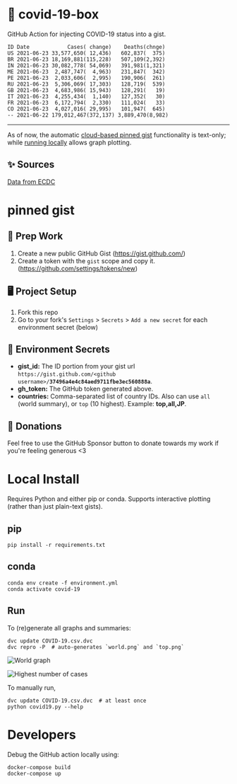 # 🏥 covid-19-box

GitHub Action for injecting COVID-19 status into a gist.

```
ID Date            Cases( change)    Deaths(chnge)
US 2021-06-23 33,577,650( 12,436)   602,837(  375)
BR 2021-06-23 18,169,881(115,228)   507,109(2,392)
IN 2021-06-23 30,082,778( 54,069)   391,981(1,321)
ME 2021-06-23  2,487,747(  4,963)   231,847(  342)
PE 2021-06-23  2,033,606(  2,995)   190,906(  261)
RU 2021-06-23  5,306,069( 17,303)   128,719(  539)
GB 2021-06-23  4,683,986( 15,943)   128,291(   19)
IT 2021-06-23  4,255,434(  1,140)   127,352(   30)
FR 2021-06-23  6,172,794(  2,330)   111,024(   33)
CO 2021-06-23  4,027,016( 29,995)   101,947(  645)
-- 2021-06-22 179,012,467(372,137) 3,889,470(8,982)
```

---

As of now, the automatic [cloud-based pinned gist](#pinned-gist) functionality is text-only;
while [running locally](#local-install) allows graph plotting.

## ✨ Sources

[Data from ECDC](https://www.ecdc.europa.eu/en/publications-data/download-todays-data-geographic-distribution-covid-19-cases-worldwide)

# pinned gist

## 🎒 Prep Work
1. Create a new public GitHub Gist (https://gist.github.com/)
1. Create a token with the `gist` scope and copy it. (https://github.com/settings/tokens/new)

## 🖥 Project Setup
1. Fork this repo
1. Go to your fork's `Settings` > `Secrets` > `Add a new secret` for each environment secret (below)

## 🤫 Environment Secrets
- **gist_id:** The ID portion from your gist url `https://gist.github.com/<github username>/`**`37496a4e4c84aed9711fbe3ec560888a`**.
- **gh_token:** The GitHub token generated above.
- **countries:** Comma-separated list of country IDs. Also can use `all` (world summary), or `top` (10 highest). Example: **top,all,JP**.

## 💸 Donations

Feel free to use the GitHub Sponsor button to donate towards my work if you're feeling generous <3

# Local Install

Requires Python and either pip or conda. Supports interactive plotting (rather than just plain-text gists).

## pip

```
pip install -r requirements.txt
```

## conda

```
conda env create -f environment.yml
conda activate covid-19
```

## Run

To (re)generate all graphs and summaries:

```
dvc update COVID-19.csv.dvc
dvc repro -P  # auto-generates `world.png` and `top.png`
```

![World graph](world.png)

![Highest number of cases](top.png)

To manually run,

```
dvc update COVID-19.csv.dvc  # at least once
python covid19.py --help
```

# Developers

Debug the GitHub action locally using:

```
docker-compose build
docker-compose up
```
